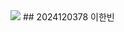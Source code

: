 <img src="https://capsule-render.vercel.app/api?type=soft&color=auto&height=300&section=header&text=CAU%20r사물인터넷&fontSize=90" />
## 2024120378 이한빈
